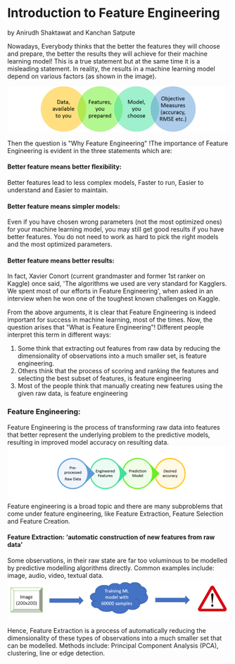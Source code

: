 # Introduction to Feature Engineering
by Anirudh Shaktawat and Kanchan Satpute

Nowadays, Everybody thinks that the better the features they will choose and prepare, the better the results they will achieve for their machine learning model! This is a true statement but at the same time it is a misleading statement. In reality, the results in a machine learning model depend on various factors (as shown in the image).

![Pic1](https://github.com/anirudh2312/deep-learning/blob/master/images/Picture1.png)

Then the question is "Why Feature Engineering" !The importance of Feature Engineering is evident in the three statements which are:

#### Better feature means better flexibility:
Better features lead to less complex models, Faster to run, Easier to understand and Easier to maintain.

#### Better feature means simpler models:
Even if you have chosen wrong parameters (not the most optimized ones) for your machine learning model, you may still get good results if you have better features. You do not need to work as hard to pick the right models and the most optimized parameters. 

#### Better feature means better results:
In fact, Xavier Conort (current grandmaster and former 1st ranker on Kaggle) once said, 'The algorithms we used are very standard for Kagglers. We spent most of our efforts in Feature Engineering', when asked in an interview when he won one of the toughest known challenges on Kaggle.

From the above arguments, it is clear that Feature Engineering is indeed important for success in machine learning, most of the times. Now, the question arises that "What is Feature Engineering"! Different people interpret this term in different ways:
1. Some think that extracting out features from raw data by reducing the dimensionality of observations into a much smaller set, is feature engineering. 
2. Others think that the process of scoring and ranking the features and selecting the best subset of features, is feature engineering
3. Most of the people think that manually creating new features using the given raw data, is feature engineering


### Feature Engineering:
Feature Engineering is the process of transforming raw data into features that better represent the underlying problem to the predictive models, resulting in improved model accuracy on resulting data. 
![Pic2](https://github.com/anirudh2312/deep-learning/blob/master/images/Picture2.png)
Feature engineering is a broad topic and there are many subproblems that come under feature engineering, like Feature Extraction, Feature Selection and Feature Creation.

#### Feature Extraction: ‘automatic construction of new features from raw data’
Some observations, in their raw state are far too voluminous to be modelled by predictive modelling algorithms directly. Common examples include: image, audio, video, textual data. 
![Pic3](https://github.com/anirudh2312/deep-learning/blob/master/images/Capture.PNG)

Hence, Feature Extraction is a process of automatically reducing the dimensionality of these types of observations into a much smaller set that can be modelled. Methods include: Principal Component Analysis (PCA), clustering, line or edge detection. 




